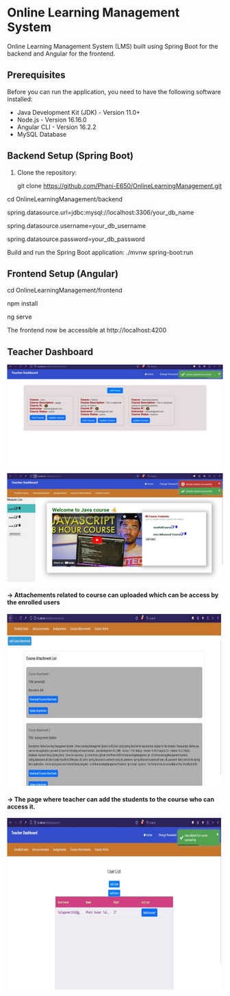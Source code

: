 # Online Learning Management System

Online Learning Management System (LMS) built using Spring Boot for the backend and Angular for the frontend.

## Prerequisites

Before you can run the application, you need to have the following software installed:

- Java Development Kit (JDK) - Version 11.0+
- Node.js - Version 16.16.0
- Angular CLI - Version 16.2.2
- MySQL Database

## Backend Setup (Spring Boot)

1. Clone the repository:
   
   git clone https://github.com/Phani-E650/OnlineLearningManagement.git

cd OnlineLearningManagement/backend

spring.datasource.url=jdbc:mysql://localhost:3306/your_db_name

spring.datasource.username=your_db_username

spring.datasource.password=your_db_password


Build and run the Spring Boot application:
./mvnw spring-boot:run


## Frontend Setup (Angular)

cd OnlineLearningManagement/frontend

npm install

ng serve

The frontend now be accessible at http://localhost:4200

<H2> Teacher Dashboard</H2>

![Teacher home page where teacher can add courses.](./Project_Images/Teacherhome.jpg)
![Couse page where all the details of course can accessed](./Project_Images/Coursehome.jpg)
<h4>-> Attachements related to course can uploaded which can be access by the enrolled users</h4>
<img src="./Project_Images/CourseAttachments.jpg" alt="Attachements related to course can uploaded which can be access by the enrolled users" width="500" height="400">
<h4>-> The page where teacher can add the students to the course who can access it.</h4>
<img src="./Project_Images/enrolledUsersInCourse.jpg" alt="The page where teacher can add the students to the course who can access it." width="500" height="400">

